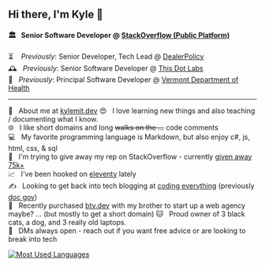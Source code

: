 ## Hi there, I'm Kyle 👋

#### 🏛 &nbsp; Senior Software Developer @ [StackOverflow (Public Platform)](https://stackoverflow.com/)  
⏳ &nbsp;&nbsp; *Previously*: Senior Developer, Tech Lead @ [DealerPolicy](https://www.dealerpolicy.com/)  
🕰 &nbsp; *Previously*: Senior Software Developer @ [This Dot Labs](https://www.thisdot.co/)  
📅 &nbsp; *Previously*: Principal Software Developer @ [Vermont Department of Health](https://github.com/VermontDepartmentOfHealth)

-----

🧔 &nbsp; About me at [kylemit.dev](https://kylemit.dev/) 
😍 &nbsp; I love learning new things and also teaching / documenting what I know.    
🌐 &nbsp; I like short domains and long <del>walks on the ...</del> code comments  
💻 &nbsp; My favorite programming language is Markdown, but also enjoy c#, js, html, css, & sql  
🔼 &nbsp; I'm trying to give away my rep on StackOverflow - currently [given away 75k+](https://stackoverflow.com/users/1366033/kylemit?tab=bounties&sort=offered)  
📈 &nbsp; I've been hooked on [eleventy](https://github.com/KyleMit?tab=repositories&q=eleventy) lately  
✍ &nbsp; Looking to get back into tech blogging at [coding everything](http://www.codingeverything.com/) (previously [doc gov](https://docgov.dev/))  
💼 &nbsp; Recently purchased [btv.dev](https://btv.dev/) with my brother to start up a web agency maybe? ... (but mostly to get a short domain)
🐱 &nbsp; Proud owner of 3 black cats, a dog, and 3 really old laptops.  
💬 &nbsp; DMs always open - reach out if you want free advice or are looking to break into tech

[![Most Used Languages](https://readme-stats.clckblog.space/api/top-langs/?username=KyleMit&layout=compact&langs_count=6)](https://github.com/anuraghazra/github-readme-stats)
